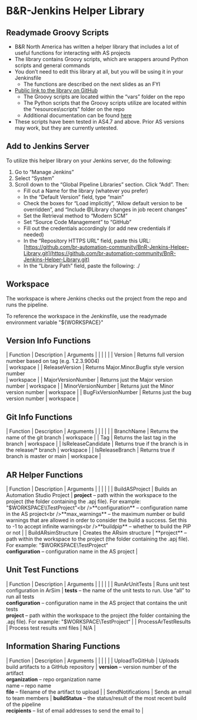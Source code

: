 # B&R-Jenkins Helper Library

## Readymade Groovy Scripts

* B&R North America has written a helper library that includes a lot of useful functions for interacting with AS projects
* The library contains Groovy scripts, which are wrappers around Python scripts and general commands
* You don’t need to edit this library at all, but you will be using it in your Jenkinsfile
    * The functions are described on the next slides as an FYI
* [Public link to the library on GitHub](https://github.com/br-automation-community/BnR-Jenkins-Helper-Library)
    * The Groovy scripts are located within the “vars” folder on the repo
    * The Python scripts that the Groovy scripts utilize are located within the “resources\\scripts” folder on the repo
    * Additional documentation can be found [here](https://br-automation-community.github.io/BnR-Jenkins-Helper-Library/)
* These scripts have been tested in AS4.7 and above. Prior AS versions may work, but they are currently untested.

## Add to Jenkins Server

To utilize this helper library on your Jenkins server, do the following:

1. Go to “Manage Jenkins”
2. Select “System”
3. Scroll down to the “Global Pipeline Libraries” section. Click “Add”. Then:
    * Fill out a Name for the library (whatever you prefer)
    * In the “Default Version” field, type “main”
    * Check the boxes for “Load implicitly”, “Allow default version to be overridden”, and “Include @Library changes in job recent changes”
    * Set the Retrieval method to “Modern SCM”
    * Set “Source Code Management” to “GitHub”
    * Fill out the credentials accordingly (or add new credentials if needed)
    * In the “Repository HTTPS URL” field, paste this URL: [https://github.com/br-automation-community/BnR-Jenkins-Helper-Library.git](https://github.com/br-automation-community/BnR-Jenkins-Helper-Library.git)
    * In the “Library Path” field, paste the following: ./

## Workspace

The workspace is where Jenkins checks out the project from the repo and runs the pipeline.

To reference the workspace in the Jenkinsfile, use the readymade environment variable "$\{WORKSPACE\}"

## Version Info Functions

| Function | Description | Arguments |
|  |  |  |
| Version | Returns full version number based on tag (e.g. 1.2.3.9004)<br /> | workspace |
| ReleaseVersion | Returns Major.Minor.Bugfix style version number<br /> | workspace |
| MajorVersionNumber | Returns just the Major version number | workspace |
| MinorVersionNumber | Returns just the Minor version number | workspace |
| BugFixVersionNumber | Returns just the bug version number | workspace |

## Git Info Functions

| Function | Description | Arguments |
|  |  |  |
| BranchName | Returns the name of the git branch | workspace |
| Tag | Returns the last tag in the branch | workspace |
| IsReleaseCandidate | Returns true if the branch is in the release/* branch | workspace |
| IsReleaseBranch | Returns true if branch is master or main | workspace |

## AR Helper Functions

| Function | Description | Arguments |
|  |  |  |
| BuildASProject | Builds an Automation Studio Project | **project** – path within the workspace to the project (the folder containing the .apj file). For example: "$WORKSPACE\\TestProject"<br />**configuration** – configuration name in the AS project<br />**max_warnings** – the maximum number or build warnings that are allowed in order to consider the build a success. Set this to -1 to accept infinite warnings<br />**buildpip** – whether to build the PIP or not |
| BuildARsimStructure | Creates the ARsim structure | **project** – path within the workspace to the project (the folder containing the .apj file). For example: "$WORKSPACE\\TestProject"<br />**configuration** – configuration name in the AS project |

## Unit Test Functions

| Function | Description | Arguments |
|  |  |  |
| RunArUnitTests | Runs unit test configuration in ArSim | **tests** – the name of the unit tests to run. Use “all” to run all tests<br />**configuration** – configuration name in the AS project that contains the unit tests<br />**project** – path within the workspace to the project (the folder containing the .apj file). For example: "$WORKSPACE\\TestProject“ |
| ProcessArTestResults | Process test results xml files | N/A |

## Information Sharing Functions

| Function | Description | Arguments |
|  |  |  |
| UploadToGitHub | Uploads build artifacts to a GitHub repository | **version** – version number of the artifact<br />**organization** – repo organization name<br />name – repo name<br />**file** – filename of the artifact to upload |
| SendNotifications | Sends an email to team members | **buildStatus** – the status/result of the most recent build of the pipeline<br />**recipients** – list of email addresses to send the email to |

